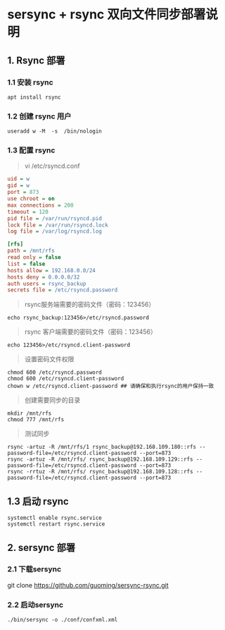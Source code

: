 # sersync + rsync 双向文件同步部署说明

## 1. Rsync 部署

### 1.1 安装 rsync
``` Shell
apt install rsync
```
### 1.2 创建 rsync 用户
``` Shell
useradd w -M  -s  /bin/nologin
```

### 1.3 配置 rsync
> vi /etc/rsyncd.conf 
```  INI
uid = w
gid = w
port = 873
use chroot = on
max connections = 200
timeout = 120
pid file = /var/run/rsyncd.pid
lock file = /var/run/rsyncd.lock
log file = /var/log/rsyncd.log

[rfs]
path = /mnt/rfs
read only = false
list = false
hosts allow = 192.168.0.0/24
hosts deny = 0.0.0.0/32
auth users = rsync_backup
secrets file = /etc/rsyncd.password
```

> rsync服务端需要的密码文件（密码：123456）
```  Shell
echo rsync_backup:123456>/etc/rsyncd.password
```

> rsync 客户端需要的密码文件（密码：123456）
```  Shell
echo 123456>/etc/rsyncd.client-password
```

> 设置密码文件权限
``` Shell
chmod 600 /etc/rsyncd.password 
chmod 600 /etc/rsyncd.client-password
chown w /etc/rsyncd.client-password ## 请确保和执行rsync的用户保持一致
```
> 创建需要同步的目录
``` Shell
mkdir /mnt/rfs
chmod 777 /mnt/rfs
```

> 测试同步
 ``` Shell
rsync -artuz -R /mnt/rfs/1 rsync_backup@192.168.109.180::rfs --password-file=/etc/rsyncd.client-password --port=873
rsync -artuz -R /mnt/rfs/ rsync_backup@192.168.109.129::rfs --password-file=/etc/rsyncd.client-password --port=873
rsync -rrtuz -R /mnt/rfs/ rsync_backup@192.168.109.128::rfs --password-file=/etc/rsyncd.client-password --port=873
```

## 1.3 启动 rsync
``` Shell
systemctl enable rsync.service
systemctl restart rsync.service
```
## 2. sersync 部署
### 2.1 下载sersync
git clone https://github.com/guoming/sersync-rsync.git
### 2.2 启动sersync
``` Shell
./bin/sersync -o ./conf/confxml.xml
```

